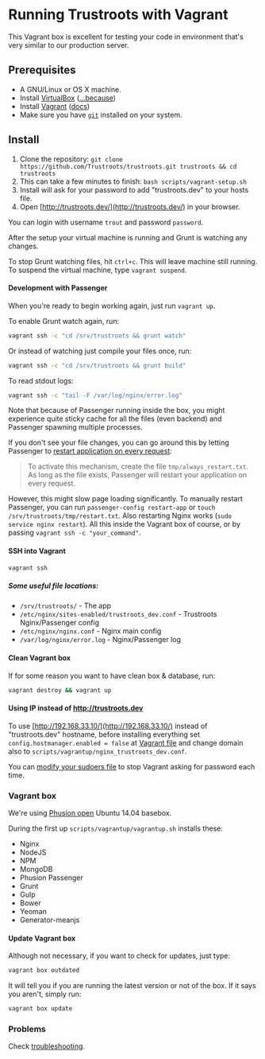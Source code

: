 # Running Trustroots with Vagrant

This Vagrant box is excellent for testing your code in environment that's very similar to our production server.

## Prerequisites
* A GNU/Linux or OS X machine.
* Install [VirtualBox](https://www.virtualbox.org/) ([...because](http://docs.vagrantup.com/v2/virtualbox))
* Install [Vagrant](https://www.vagrantup.com/) ([docs](https://docs.vagrantup.com/v2/installation/))
* Make sure you have [`git`](http://git-scm.com/) installed on your system.

## Install
1. Clone the repository: `git clone https://github.com/Trustroots/trustroots.git trustroots && cd trustroots`
2. This can take a few minutes to finish: `bash scripts/vagrant-setup.sh`
3. Install will ask for your password to add "trustroots.dev" to your hosts file.
4. Open [http://trustroots.dev/](http://trustroots.dev/) in your browser.

You can login with username `trout` and password `password`.

After the setup your virtual machine is running and Grunt is watching any changes.

To stop Grunt watching files, hit `ctrl+c`. This will leave machine still running. To suspend the virtual machine, type `vagrant suspend`.

#### Development with Passenger
When you're ready to begin working again, just run `vagrant up`.

To enable Grunt watch again, run:
```bash
vagrant ssh -c "cd /srv/trustroots && grunt watch"
```

Or instead of watching just compile your files once, run:
```bash
vagrant ssh -c "cd /srv/trustroots && grunt build"
```

To read stdout logs:
```bash
vagrant ssh -c "tail -F /var/log/nginx/error.log"
```

Note that because of Passenger running inside the box, you might experience quite sticky cache for all the files (even backend) and Passenger spawning multiple processes.

If you don't see your file changes, you can go around this by letting Passenger to [restart application on every request](https://github.com/phusion/passenger/wiki/Phusion-Passenger%3A-Node.js-tutorial#restarting-your-application-on-every-request):
>To activate this mechanism, create the file `tmp/always_restart.txt`. As long as the file exists, Passenger will restart your application on every request.

However, this might slow page loading significantly. To manually restart Passenger, you can run `passenger-config restart-app` or `touch /srv/trustroots/tmp/restart.txt`. Also restarting Nginx works (`sudo service nginx restart`). All this inside the Vagrant box of course, or by passing `vagrant ssh -c "your_command"`.

#### SSH into Vagrant
```bash
vagrant ssh
```

##### Some useful file locations:
- `/srv/trustroots/` - The app
- `/etc/nginx/sites-enabled/trustroots_dev.conf` - Trustroots Nginx/Passenger config
- `/etc/nginx/nginx.conf` - Nginx main config
- `/var/log/nginx/error.log` - Nginx/Passenger log

#### Clean Vagrant box
If for some reason you want to have clean box & database, run:
```bash
vagrant destroy && vagrant up
```

#### Using IP instead of http://trustroots.dev
To use [http://192.168.33.10/](http://192.168.33.10/) instead of "trustroots.dev" hostname, before installing everything set `config.hostmanager.enabled = false` at [Vagrant file](Vagrantfile) and change domain also to `scripts/vagrantup/nginx_trustroots_dev.conf`.

You can [modify your sudoers file](https://github.com/smdahlen/vagrant-hostmanager#passwordless-sudo) to stop Vagrant asking for password each time.

### Vagrant box
We're using [Phusion open](https://github.com/phusion/open-vagrant-boxes) Ubuntu 14.04 basebox.

During the first up `scripts/vagrantup/vagrantup.sh` installs these:
- Nginx
- NodeJS
- NPM
- MongoDB
- Phusion Passenger
- Grunt
- Gulp
- Bower
- Yeoman
- Generator-meanjs

#### Update Vagrant box
Although not necessary, if you want to check for updates, just type:
```bash
vagrant box outdated
```

It will tell you if you are running the latest version or not of the box. If it says you aren't, simply run:
```bash
vagrant box update
```

### Problems
Check [troubleshooting](https://github.com/Trustroots/trustroots/wiki/Troubleshooting).

